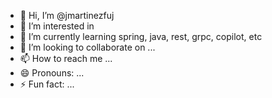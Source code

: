 - 👋 Hi, I’m @jmartinezfuj
- 👀 I’m interested in 
- 🌱 I’m currently learning spring, java, rest, grpc, copilot, etc
- 💞️ I’m looking to collaborate on ...
- 📫 How to reach me ...
- 😄 Pronouns: ...
- ⚡ Fun fact: ...

<!---
jmartinezfuj/jmartinezfuj is a ✨ special ✨ repository because its `README.md` (this file) appears on your GitHub profile.
You can click the Preview link to take a look at your changes.
--->
